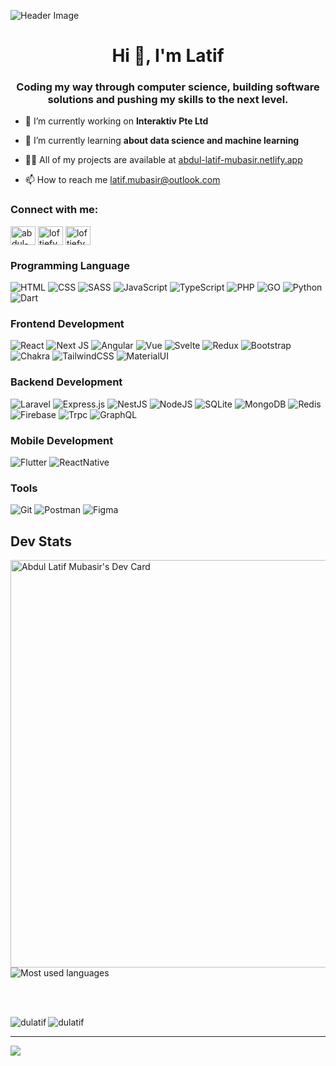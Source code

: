 <!--
**BJ-stack-art/bj-stack-art** is a ✨ _special_ ✨ repository because its `README.md` (this file) appears on your GitHub profile.

Here are some ideas to get you started:

- 🔭 I’m currently working on ...
- 🌱 I’m currently learning ...
- 👯 I’m looking to collaborate on ...
- 🤔 I’m looking for help with ...
- 💬 Ask me about ...
- 📫 How to reach me: ...
- 😄 Pronouns: ...
- ⚡ Fun fact: ...
-->

![Header Image](https://raw.githubusercontent.com/DuLatif/dulatif/main/dark-github-banner.jpg)

<h1 align="center">Hi 👋, I'm Latif</h1>
<h3 align="center">Coding my way through computer science, building software solutions and pushing my skills to the next level.</h3>

- 🔭 I’m currently working on **Interaktiv Pte Ltd**

- 🌱 I’m currently learning **about data science and machine learning**

- 👨‍💻 All of my projects are available at [abdul-latif-mubasir.netlify.app](https://abdul-latif-mubasir.netlify.app)

- 📫 How to reach me [latif.mubasir@outlook.com](mailto:latif.mubasir@outlook.com)

<h3 align="left">Connect with me:</h3>
<p align="left">
<a href="https://linkedin.com/in/abdul-latif-mubasir" target="blank"><img align="center" src="https://raw.githubusercontent.com/rahuldkjain/github-profile-readme-generator/master/src/images/icons/Social/linked-in-alt.svg" alt="abdul-latif-mubasir" height="30" width="40" /></a>
<a href="https://instagram.com/loftiefy_" target="blank"><img align="center" src="https://raw.githubusercontent.com/rahuldkjain/github-profile-readme-generator/master/src/images/icons/Social/instagram.svg" alt="loftiefy_" height="30" width="40" /></a>
<a href="https://threads/loftiefy_" target="blank"><img align="center" src="https://imgsrv2.voi.id/shjh2dARsGfIbjcUe11fEGazq3vpDRcKMbUlvgymKOo/auto/1280/853/sm/1/bG9jYWw6Ly8vcHVibGlzaGVycy8yOTM2ODMvMjAyMzA3MTQxMzM2LW1haW4uY3JvcHBlZF8xNjg5MzE5MDAwLmpwZw.jpg" alt="loftiefy_" height="30" width="40" /></a>
  
</p>

### Programming Language
![HTML](https://img.shields.io/badge/html-%2320232a.svg?style=for-the-badge&logo=html5&logoColor=FF5739) ![CSS](https://img.shields.io/badge/css-%2320232a.svg?style=for-the-badge&logo=css3&logoColor=363DFF) ![SASS](https://img.shields.io/badge/sass-%2320232a.svg?style=for-the-badge&logo=sass&logoColor=FF56B2) ![JavaScript](https://img.shields.io/badge/javascript-%2320232a.svg?style=for-the-badge&logo=javascript&logoColor=FFFB0E) ![TypeScript](https://img.shields.io/badge/typescript-%2320232a.svg?style=for-the-badge&logo=typescript&logoColor=422FFF) ![PHP](https://img.shields.io/badge/php-%2320232a.svg?style=for-the-badge&logo=php&logoColor=8355FF) ![GO](https://img.shields.io/badge/go-%2320232a.svg?style=for-the-badge&logo=go&logoColor=5CE2FF) ![Python](https://img.shields.io/badge/python-%2320232a.svg?style=for-the-badge&logo=python&logoColor=3670A0) ![Dart](https://img.shields.io/badge/dart-%2320232a.svg?style=for-the-badge&logo=dart&logoColor=0275C2)

### Frontend Development
![React](https://img.shields.io/badge/react-%2320232a.svg?style=for-the-badge&logo=react&logoColor=%2361DAFB) ![Next JS](https://img.shields.io/badge/Next-%2320232a.svg?style=for-the-badge&logo=next.js&logoColor=white) ![Angular](https://img.shields.io/badge/angular-%2320232a.svg?style=for-the-badge&logo=angular&logoColor=AB10FF) ![Vue](https://img.shields.io/badge/Vue.js-%2320232a.svg?style=for-the-badge&logo=vuedotjs&logoColor=4FC08D) ![Svelte](https://img.shields.io/badge/svelte-%2320232a.svg?style=for-the-badge&logo=svelte&logoColor=#FF5941) ![Redux](https://img.shields.io/badge/redux-%2320232a.svg?style=for-the-badge&logo=redux&logoColor=purple) ![Bootstrap](https://img.shields.io/badge/Bootstrap-%2320232a.svg?style=for-the-badge&logo=bootstrap&logoColor=purple) ![Chakra](https://img.shields.io/badge/chakra-%2320232a.svg?style=for-the-badge&logo=chakraui&logoColor=white) ![TailwindCSS](https://img.shields.io/badge/tailwindcss-%2320232a.svg?style=for-the-badge&logo=tailwind-css&logoColor=white) ![MaterialUI](https://img.shields.io/badge/Material%20UI-%2320232a.svg?style=for-the-badge&logo=mui&logoColor=007FFF) 

### Backend Development
![Laravel](https://img.shields.io/badge/laravel-%2320232a.svg?style=for-the-badge&logo=laravel&logoColor=red) ![Express.js](https://img.shields.io/badge/express.js-%2320232a.svg?style=for-the-badge&logo=express&logoColor=%2361DAFB) ![NestJS](https://img.shields.io/badge/nest.js-%2320232a.svg?style=for-the-badge&logo=nestjs&logoColor=FE177F) ![NodeJS](https://img.shields.io/badge/node.js-%2320232a.svg?style=for-the-badge&logo=node.js&logoColor=6DA55F) ![SQLite](https://img.shields.io/badge/sqlite-%2320232a.svg?style=for-the-badge&logo=sqlite&logoColor=white) ![MongoDB](https://img.shields.io/badge/MongoDB-%2320232a.svg?style=for-the-badge&logo=mongodb&logoColor=white) ![Redis](https://img.shields.io/badge/redis-%2320232a.svg?style=for-the-badge&logo=redis&logoColor=FF000C) ![Firebase](https://img.shields.io/badge/firebase-%2320232a.svg?style=for-the-badge&logo=firebase) ![Trpc](https://img.shields.io/badge/trpc-%2320232a.svg?style=for-the-badge&logo=trpc&logoColor=5869FF) ![GraphQL](https://img.shields.io/badge/graphql-%2320232a.svg?style=for-the-badge&logo=graphql&logoColor=FF1DB9)

### Mobile Development
![Flutter](https://img.shields.io/badge/Flutter-%2320232a.svg?style=for-the-badge&logo=Flutter&logoColor=white) ![ReactNative](https://img.shields.io/badge/react_native-%2320232a.svg?style=for-the-badge&logo=react&logoColor=%2361DAFB)

### Tools
![Git](https://img.shields.io/badge/git-%2320232a.svg?style=for-the-badge&logo=git&logoColor=FF4229) ![Postman](https://img.shields.io/badge/postman-%2320232a.svg?style=for-the-badge&logo=postman&logoColor=FF6E2C) ![Figma](https://img.shields.io/badge/figma-%2320232a.svg?style=for-the-badge&logo=figma&logoColor=white)


## Dev Stats

<a href="https://app.daily.dev/abdullatifmubasir"><img align="left" src="https://api.daily.dev/devcards/v2/1m8k53Ux1wmdWrIH0NNjl.png?type=wide&r=z2t" width="652" alt="Abdul Latif Mubasir's Dev Card"/></a>

<p><img align="center" src="https://github-readme-stats.vercel.app/api/top-langs/?username=dulatif&hide_border=true&langs_count=5" alt="Most used languages" /></p>

&nbsp; <br /><br />



<p><img align="left" src="https://github-readme-streak-stats.herokuapp.com/?user=dulatif&" alt="dulatif" /></p>

<p><img align="center" src="https://github-readme-stats.vercel.app/api?username=dulatif&show_icons=true&locale=en" alt="dulatif" /></p>




---
[![](https://visitcount.itsvg.in/api?id=DuLatif&icon=0&color=0)](https://visitcount.itsvg.in)
